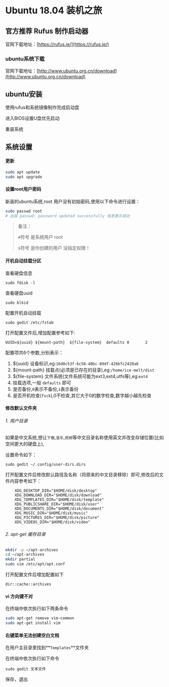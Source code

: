 # Ubuntu 18.04 装机之旅

## 官方推荐 Rufus 制作启动器

官网下载地址：[https://rufus.ie/](https://rufus.ie/)

### ubuntu系统下载

官网下载地址：[http://www.ubuntu.org.cn/download](http://www.ubuntu.org.cn/download)

## ubuntu安装

使用rufus和系统镜像制作完成启动盘

进入BIOS设置U盘优先启动

重装系统

## 系统设置

#### 更新
```bash
sudo apt update
sudo apt upgrade
```
#### 设置root用户密码

新装的ubuntu系统,root 用户没有初始密码,使用以下命令进行设置：

```bash	
sudo passwd root
# 出现 passwd: password updated successfully 信息表示成功
```

> 备注：
>
> `#`符号 是系统用户 root
>
> `$`符号 是你创建的用户 没指定权限！ 


#### 开机自动挂载分区

查看硬盘信息
	
`sudo fdisk -l	`

查看硬盘uuid

`sudo blkid`

配置开机自动挂载

`sudo gedit /etc/fstab`

打开配置文件后,增加配置参考如下:

`UUID=${uuid} ${mount-path}  ${file-system}  defaults 0       2`

配置项共6个参数,分别表示：

1. ${uuid} 设备标识,eg:`16d0c53f-6c58-40bc-89df-426bfc2420a8`
2. ${mount-path} 挂载点(必须是已存在的目录),eg:`/home/ice-melt/dist`
3. ${file-system} 文件系统(文件系统可能为ext3,ext4,utfs等),eg:`ext4`
4. 挂载选项,一般 `defaults` 即可
5. 是否备份,`0`表示不备份,`1`表示备份
6. 是否开机检查(`fsck`),0不检查,其它大于0的数字检查,数字越小越先检查

#### 修改默认文件夹

###### 1. 用户目录

如果是中文系统,想让`下载`,`音乐`,`视频`等中文目录名称使用英文并改变存储位置(比如空间更大的硬盘上),

设置命令如下：

`sudo gedit ~/.config/user-dirs.dirs`

打开配置文件后修改默认路径及名称（将原来的中文目录移除）即可,修改后的文件内容参考如下：

```
	XDG_DESKTOP_DIR="$HOME/disk/desktop"
	XDG_DOWNLOAD_DIR="$HOME/disk/download"
	XDG_TEMPLATES_DIR="$HOME/disk/template"
	XDG_PUBLICSHARE_DIR="$HOME/disk/user"
	XDG_DOCUMENTS_DIR="$HOME/disk/document"
	XDG_MUSIC_DIR="$HOME/disk/music"
	XDG_PICTURES_DIR="$HOME/disk/picture"
	XDG_VIDEOS_DIR="$HOME/disk/video"
```

###### 2. apt-get 缓存目录

```bash
mkdir -p ~/apt-archives
cd ~/apt-archives
mkdir partial
sudo vim /etc/apt/apt.conf
```
打开配置文件后增加配置如下
	
`dir::cache::archives`

#### vi 方向键不对	

在终端中依次执行如下两条命令

```bash
sudo apt-get remove vim-common
sudo apt-get install vim
```
#### 右键菜单无法创建空白文档

在用户主目录里找到**`Templates`**文件夹

在终端中依次执行如下命令

`sudo gedit 文本文件`

保存，退出